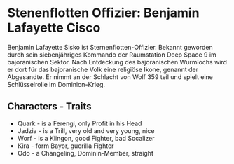 # Stenenflotten Offizier: Benjamin Lafayette Cisco 

Benjamin Lafayette Sisko ist Sternenflotten-Offizier. Bekannt geworden durch sein siebenjähriges Kommando der Raumstation Deep Space 9 im bajoranischen Sektor. Nach Entdeckung des bajoranischen Wurmlochs wird er dort für das bajoranische Volk eine religiöse Ikone, genannt der Abgesandte. Er nimmt an der Schlacht von Wolf 359 teil und spielt eine Schlüsselrolle im Dominion-Krieg.

## Characters - Traits  
* Quark - is a Ferengi, only Profit in his Head
* Jadzia - is a Trill, very old and very young, nice
* Worf - is a Klingon, good Fighter, bad Socalizer
* Kira - form Bayor, guerilla Fighter
* Odo - a Changeling, Dominin-Member, straight
